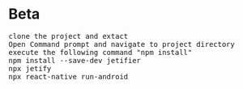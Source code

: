 # Beta
<pre>clone the project and extact
Open Command prompt and navigate to project directory 
execute the following command "npm install"
npm install --save-dev jetifier
npx jetify
npx react-native run-android</pre>